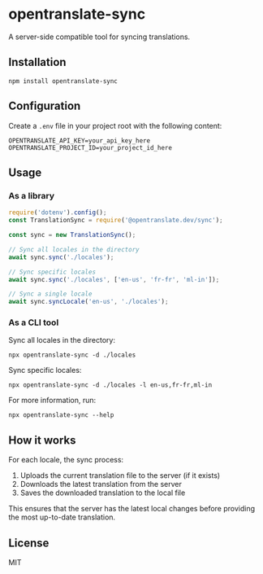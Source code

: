 
# opentranslate-sync

A server-side compatible tool for syncing translations.

## Installation

```
npm install opentranslate-sync
```

## Configuration

Create a `.env` file in your project root with the following content:

```
OPENTRANSLATE_API_KEY=your_api_key_here
OPENTRANSLATE_PROJECT_ID=your_project_id_here
```

## Usage

### As a library

```javascript
require('dotenv').config();
const TranslationSync = require('@opentranslate.dev/sync');

const sync = new TranslationSync();

// Sync all locales in the directory
await sync.sync('./locales');

// Sync specific locales
await sync.sync('./locales', ['en-us', 'fr-fr', 'ml-in']);

// Sync a single locale
await sync.syncLocale('en-us', './locales');
```

### As a CLI tool

Sync all locales in the directory:
```
npx opentranslate-sync -d ./locales
```

Sync specific locales:
```
npx opentranslate-sync -d ./locales -l en-us,fr-fr,ml-in
```

For more information, run:
```
npx opentranslate-sync --help
```

## How it works

For each locale, the sync process:
1. Uploads the current translation file to the server (if it exists)
2. Downloads the latest translation from the server
3. Saves the downloaded translation to the local file

This ensures that the server has the latest local changes before providing the most up-to-date translation.

## License

MIT